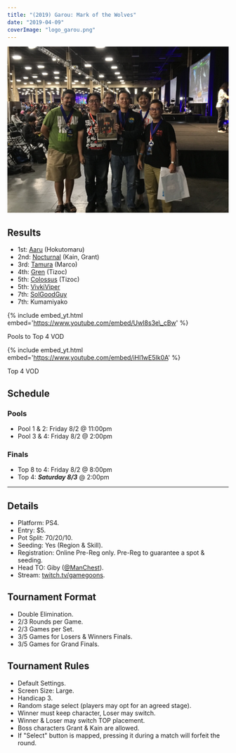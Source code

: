 ```yaml
---
title: "(2019) Garou: Mark of the Wolves"
date: "2019-04-09"
coverImage: "logo_garou.png"
---
```


![](/uploads/motw_top4.jpg)

## Results

- 1st: [Aaru](@aaru_hokutomaru) (Hokutomaru)
- 2nd: [Nocturnal](@NocturnalSRK) (Kain, Grant)
- 3rd: [Tamura](@tamura_mow) (Marco)
- 4th: [Gren](@gren_pyirosy) (Tizoc)
- 5th: [Colossus](@nameneko21) (Tizoc)
- 5th: [VivkiViper](@VickiViperZabel)
- 7th: [SolGoodGuy](@thesolgoodguy)
- 7th: Kumamiyako

{% include embed_yt.html embed='https://www.youtube.com/embed/UwI8s3e\_cBw' %}

Pools to Top 4 VOD

{% include embed_yt.html embed='https://www.youtube.com/embed/iHl1wE5Ik0A' %}

Top 4 VOD

## Schedule

### Pools

- Pool 1 & 2: Friday 8/2 @ 11:00pm
- Pool 3 & 4: Friday 8/2 @ 2:00pm

### Finals

- Top 8 to 4: Friday 8/2 @ 8:00pm
- Top 4: _**Saturday 8/3**_ @ 2:00pm

* * *

## Details

- Platform: PS4.
- Entry: $5.
- Pot Split: 70/20/10.
- Seeding: Yes (Region & Skill).
- Registration: Online Pre-Reg only. Pre-Reg to guarantee a spot & seeding.
- Head TO: Giby ([@ManChest](https://twitter.com/ManChest)).
- Stream: [twitch.tv/gamegoons](https://twitch.tv/gamegoons).

## Tournament Format

- Double Elimination.
- 2/3 Rounds per Game.
- 2/3 Games per Set.
- 3/5 Games for Losers & Winners Finals.
- 3/5 Games for Grand Finals.

## Tournament Rules

- Default Settings.
- Screen Size: Large.
- Handicap 3.
- Random stage select (players may opt for an agreed stage).
- Winner must keep character, Loser may switch.
- Winner & Loser may switch TOP placement.
- Boss characters Grant & Kain are allowed.
- If "Select" button is mapped, pressing it during a match will forfeit the round.
